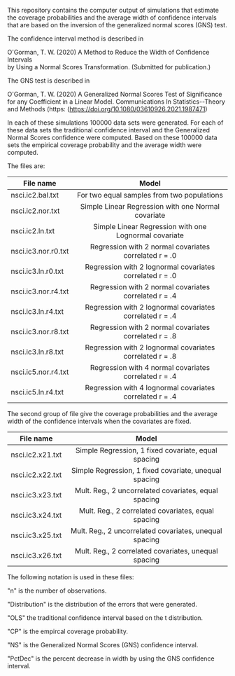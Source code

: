 
This repository contains the computer output of simulations that estimate 
the coverage probabilities and the average width of confidence intervals 
that are based on the inversion of the generalized normal scores (GNS) test. 

The confidence interval method is described in

O'Gorman, T. W. (2020) A Method to Reduce the Width of Confidence Intervals  
by Using a Normal Scores Transformation. (Submitted for publication.)

The GNS test is described in

O'Gorman, T. W. (2020) A Generalized Normal Scores Test of Significance
for any Coefficient in a Linear Model. Communications In Statistics--Theory
and Methods (https: (https://doi.org/10.1080/03610926.2021.1987471)

In each of these simulations 100000 data sets were generated. For each of these 
data sets the traditional confidence interval and the Generalized Normal 
Scores confidence were computed. Based on these 100000 data sets the 
empirical coverage probability and the average width were computed.

The files are:

|    File name        |               Model                                     |
|---------------------|:-------------------------------------------------------:|
|nsci.ic2.bal.txt     | For two equal samples from two populations              |
|nsci.ic2.nor.txt     | Simple Linear Regression with one Normal covariate      |
|nsci.ic2.ln.txt      | Simple Linear Regression with one Lognormal covariate   |
|nsci.ic3.nor.r0.txt  | Regression with 2 normal covariates correlated r = .0   |
|nsci.ic3.ln.r0.txt   | Regression with 2 lognormal covariates correlated r = .0|
|nsci.ic3.nor.r4.txt  | Regression with 2 normal covariates correlated r = .4   | 
|nsci.ic3.ln.r4.txt   | Regression with 2 lognormal covariates correlated r = .4| 
|nsci.ic3.nor.r8.txt  | Regression with 2 normal covariates correlated r = .8   | 
|nsci.ic3.ln.r8.txt   | Regression with 2 lognormal covariates correlated r = .8| 
|nsci.ic5.nor.r4.txt  | Regression with 4 normal covariates correlated r = .4   | 
|nsci.ic5.ln.r4.txt   | Regression with 4 lognormal covariates correlated r = .4|

The second group of file give the coverage probabilities and the average
width of the confidence intervals when the covariates are fixed.
                                                                              
|    File name        |               Model                                     |
|---------------------|:-------------------------------------------------------:|
|nsci.ic2.x21.txt     | Simple Regression, 1 fixed covariate, equal spacing     |
|nsci.ic2.x22.txt     | Simple Regression, 1 fixed covariate, unequal spacing   |
|nsci.ic3.x23.txt     | Mult. Reg., 2 uncorrelated covariates, equal spacing    |
|nsci.ic3.x24.txt     | Mult. Reg., 2 correlated covariates, equal spacing      |
|nsci.ic3.x25.txt     | Mult. Reg., 2 uncorrelated covariates, unequal spacing  |
|nsci.ic3.x26.txt     | Mult. Reg., 2 correlated covariates, unequal spacing    |





The following notation is used in these files:

"n" is the number of observations.

"Distribution" is the distribution of the errors that were generated.

"OLS" the traditional confidence interval based on the t distribution. 

"CP" is the empircal coverage probability.

"NS" is the Generalized Normal Scores (GNS) confidence interval. 

"PctDec" is the percent decrease in width by using the GNS confidence interval.


